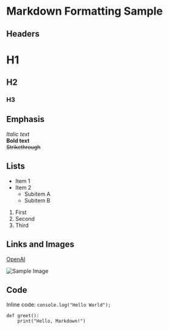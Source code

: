 # Markdown Formatting Sample

## Headers

# H1

## H2

### H3

## Emphasis

_Italic text_  
**Bold text**  
~~Strikethrough~~

## Lists

- Item 1
- Item 2
  - Subitem A
  - Subitem B

1. First
2. Second
3. Third

## Links and Images

[OpenAI](https://openai.com)

![Sample Image](/logo.svg)

## Code

Inline code: `console.log("Hello World");`

```
def greet():
    print("Hello, Markdown!")
```
